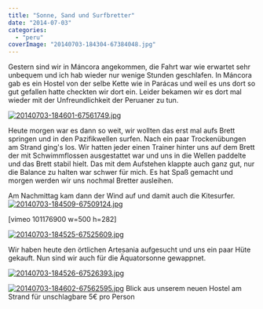 ```yaml
---
title: "Sonne, Sand und Surfbretter"
date: "2014-07-03"
categories: 
  - "peru"
coverImage: "20140703-184304-67384048.jpg"
---
```


Gestern sind wir in Máncora angekommen, die Fahrt war wie erwartet sehr unbequem und ich hab wieder nur wenige Stunden geschlafen. In Máncora gab es ein Hostel von der selbe Kette wie in Parácas und weil es uns dort so gut gefallen hatte checkten wir dort ein. Leider bekamen wir es dort mal wieder mit der Unfreundlichkeit der Peruaner zu tun.

[![20140703-184601-67561749.jpg](images/20140703-184601-67561749.jpg)](https://hafenstrand.wordpress.com/wp-content/uploads/2014/07/20140703-184601-67561749.jpg)

Heute morgen war es dann so weit, wir wollten das erst mal aufs Brett springen und in den Pazifikwellen surfen. Nach ein paar Trockenübungen am Strand ging's los. Wir hatten jeder einen Trainer hinter uns auf dem Brett der mit Schwimmflossen ausgestattet war und uns in die Wellen paddelte und das Brett stabil hielt. Das mit dem Aufstehen klappte auch ganz gut, nur die Balance zu halten war schwer für mich. Es hat Spaß gemacht und morgen werden wir uns nochmal Bretter ausleihen.

Am Nachmittag kam dann der Wind auf und damit auch die Kitesurfer. [![20140703-184509-67509124.jpg](images/20140703-184509-67509124.jpg)](https://hafenstrand.wordpress.com/wp-content/uploads/2014/07/20140703-184509-67509124.jpg)

\[vimeo 101176900 w=500 h=282\]

[![20140703-184525-67525609.jpg](images/20140703-184525-67525609.jpg)](https://hafenstrand.wordpress.com/wp-content/uploads/2014/07/20140703-184525-67525609.jpg)

Wir haben heute den örtlichen Artesania aufgesucht und uns ein paar Hüte gekauft. Nun sind wir auch für die Äquatorsonne gewappnet.

[![20140703-184526-67526393.jpg](images/20140703-184526-67526393.jpg)](https://hafenstrand.wordpress.com/wp-content/uploads/2014/07/20140703-184526-6726393.jpg)

[![20140703-184602-67562595.jpg](images/20140703-184602-67562595.jpg)](https://hafenstrand.wordpress.com/wp-content/uploads/2014/07/20140703-184602-67562595.jpg) Blick aus unserem neuen Hostel am Strand für unschlagbare 5€ pro Person
